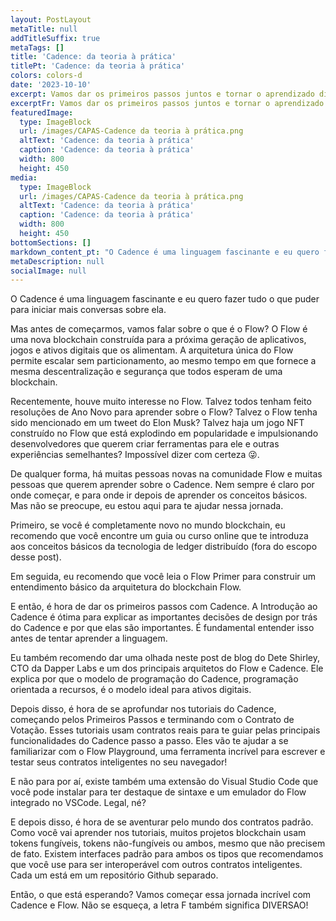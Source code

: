 ```yaml
---
layout: PostLayout
metaTitle: null
addTitleSuffix: true
metaTags: []
title: 'Cadence: da teoria à prática'
titlePt: 'Cadence: da teoria à prática'
colors: colors-d
date: '2023-10-10'
excerpt: Vamos dar os primeiros passos juntos e tornar o aprendizado divertido
excerptFr: Vamos dar os primeiros passos juntos e tornar o aprendizado divertido
featuredImage:
  type: ImageBlock
  url: /images/CAPAS-Cadence da teoria à prática.png
  altText: 'Cadence: da teoria à prática'
  caption: 'Cadence: da teoria à prática'
  width: 800
  height: 450
media:
  type: ImageBlock
  url: /images/CAPAS-Cadence da teoria à prática.png
  altText: 'Cadence: da teoria à prática'
  caption: 'Cadence: da teoria à prática'
  width: 800
  height: 450
bottomSections: []
markdown_content_pt: "O Cadence é uma linguagem fascinante e eu quero fazer tudo o que puder para iniciar mais conversas sobre ela.\n\nMas antes de começarmos, vamos falar sobre o que é o Flow? O Flow é uma nova blockchain construída para a próxima geração de aplicativos, jogos e ativos digitais que os alimentam. A arquitetura única do Flow permite escalar sem particionamento, ao mesmo tempo em que fornece a mesma descentralização e segurança que todos esperam de uma blockchain.\n\nRecentemente, houve muito interesse no Flow. Talvez todos tenham feito resoluções de Ano Novo para aprender sobre o Flow? Talvez o Flow tenha sido mencionado em um tweet do Elon Musk? Talvez haja um jogo NFT construído no Flow que está explodindo em popularidade e impulsionando desenvolvedores que querem criar ferramentas para ele e outras experiências semelhantes? Impossível dizer com certeza \U0001F61C.\n\nDe qualquer forma, há muitas pessoas novas na comunidade Flow e muitas pessoas que querem aprender sobre o Cadence. Nem sempre é claro por onde começar, e para onde ir depois de aprender os conceitos básicos. Mas não se preocupe, eu estou aqui para te ajudar nessa jornada.\n\nPrimeiro, se você é completamente novo no mundo blockchain, eu recomendo que você encontre um guia ou curso online que te introduza aos conceitos básicos da tecnologia de ledger distribuído (fora do escopo desse post).\n\nEm seguida, eu recomendo que você leia o Flow Primer para construir um entendimento básico da arquitetura do blockchain Flow.\n\nE então, é hora de dar os primeiros passos com Cadence. A Introdução ao Cadence é ótima para explicar as importantes decisões de design por trás do Cadence e por que elas são importantes. É fundamental entender isso antes de tentar aprender a linguagem.\n\nEu também recomendo dar uma olhada neste post de blog do Dete Shirley, CTO da Dapper Labs e um dos principais arquitetos do Flow e Cadence. Ele explica por que o modelo de programação do Cadence, programação orientada a recursos, é o modelo ideal para ativos digitais.\n\nDepois disso, é hora de se aprofundar nos tutoriais do Cadence, começando pelos Primeiros Passos e terminando com o Contrato de Votação. Esses tutoriais usam contratos reais para te guiar pelas principais funcionalidades do Cadence passo a passo. Eles vão te ajudar a se familiarizar com o Flow Playground, uma ferramenta incrível para escrever e testar seus contratos inteligentes no seu navegador!\n\nE não para por aí, existe também uma extensão do Visual Studio Code que você pode instalar para ter destaque de sintaxe e um emulador do Flow integrado no VSCode. Legal, né?\n\nE depois disso, é hora de se aventurar pelo mundo dos contratos padrão. Como você vai aprender nos tutoriais, muitos projetos blockchain usam tokens fungíveis, tokens não-fungíveis ou ambos, mesmo que não precisem de fato. Existem interfaces padrão para ambos os tipos que recomendamos que você use para ser interoperável com outros contratos inteligentes. Cada um está em um repositório Github separado.\n\nEntão, o que está esperando? Vamos começar essa jornada incrível com Cadence e Flow. Não se esqueça, a letra F também significa DIVERSAO!\n\n\n\n"
metaDescription: null
socialImage: null
---
```

O Cadence é uma linguagem fascinante e eu quero fazer tudo o que puder para iniciar mais conversas sobre ela.

Mas antes de começarmos, vamos falar sobre o que é o Flow? O Flow é uma nova blockchain construída para a próxima geração de aplicativos, jogos e ativos digitais que os alimentam. A arquitetura única do Flow permite escalar sem particionamento, ao mesmo tempo em que fornece a mesma descentralização e segurança que todos esperam de uma blockchain.

Recentemente, houve muito interesse no Flow. Talvez todos tenham feito resoluções de Ano Novo para aprender sobre o Flow? Talvez o Flow tenha sido mencionado em um tweet do Elon Musk? Talvez haja um jogo NFT construído no Flow que está explodindo em popularidade e impulsionando desenvolvedores que querem criar ferramentas para ele e outras experiências semelhantes? Impossível dizer com certeza 😜.

De qualquer forma, há muitas pessoas novas na comunidade Flow e muitas pessoas que querem aprender sobre o Cadence. Nem sempre é claro por onde começar, e para onde ir depois de aprender os conceitos básicos. Mas não se preocupe, eu estou aqui para te ajudar nessa jornada.

Primeiro, se você é completamente novo no mundo blockchain, eu recomendo que você encontre um guia ou curso online que te introduza aos conceitos básicos da tecnologia de ledger distribuído (fora do escopo desse post).

Em seguida, eu recomendo que você leia o Flow Primer para construir um entendimento básico da arquitetura do blockchain Flow.

E então, é hora de dar os primeiros passos com Cadence. A Introdução ao Cadence é ótima para explicar as importantes decisões de design por trás do Cadence e por que elas são importantes. É fundamental entender isso antes de tentar aprender a linguagem.

Eu também recomendo dar uma olhada neste post de blog do Dete Shirley, CTO da Dapper Labs e um dos principais arquitetos do Flow e Cadence. Ele explica por que o modelo de programação do Cadence, programação orientada a recursos, é o modelo ideal para ativos digitais.

Depois disso, é hora de se aprofundar nos tutoriais do Cadence, começando pelos Primeiros Passos e terminando com o Contrato de Votação. Esses tutoriais usam contratos reais para te guiar pelas principais funcionalidades do Cadence passo a passo. Eles vão te ajudar a se familiarizar com o Flow Playground, uma ferramenta incrível para escrever e testar seus contratos inteligentes no seu navegador!

E não para por aí, existe também uma extensão do Visual Studio Code que você pode instalar para ter destaque de sintaxe e um emulador do Flow integrado no VSCode. Legal, né?

E depois disso, é hora de se aventurar pelo mundo dos contratos padrão. Como você vai aprender nos tutoriais, muitos projetos blockchain usam tokens fungíveis, tokens não-fungíveis ou ambos, mesmo que não precisem de fato. Existem interfaces padrão para ambos os tipos que recomendamos que você use para ser interoperável com outros contratos inteligentes. Cada um está em um repositório Github separado.

Então, o que está esperando? Vamos começar essa jornada incrível com Cadence e Flow. Não se esqueça, a letra F também significa DIVERSAO!

